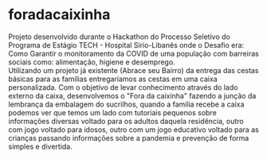 # foradacaixinha
Projeto desenvolvido durante o Hackathon do Processo Seletivo do Programa de Estágio TECH - Hospital Sírio-Libanês onde o Desafio era: Como Garantir o monitoramento da COVID de uma população com barreiras sociais como: alimentação, higiene e desemprego.  
Utilizando um projeto já existente (Abrace seu Bairro) da entrega das cestas básicas para as famílias entregaríamos as cestas em uma caixa personalizada. Com o objetivo de levar conhecimento através do lado externo da caixa, desenvolvemos o "Fora da caixinha" fazendo a junção da lembrança da embalagem do sucrilhos, quando a família recebe a caixa podemos ver que temos um lado com tutoriais pequenos sobre informações diversas voltado para os adultos daquela residência, outro com jogo voltado para idosos, outro com um jogo educativo voltado para as crianças passando informações sobre a pandemia e prevenção de forma simples e divertida.
